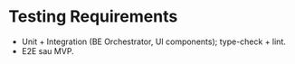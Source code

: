# Testing Requirements
- Unit + Integration (BE Orchestrator, UI components); type-check + lint.
- E2E sau MVP.
